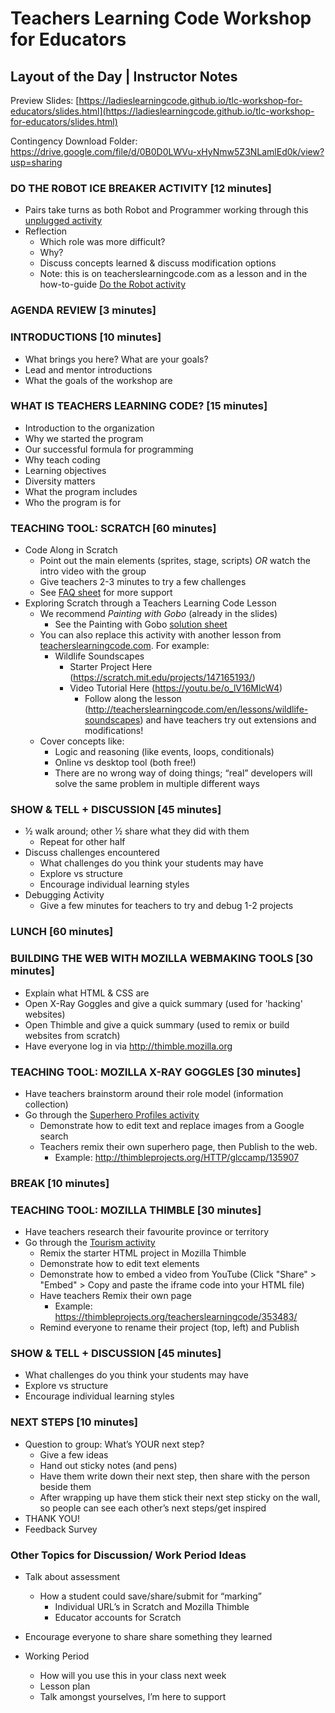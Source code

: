 # Teachers Learning Code Workshop for Educators
## Layout of the Day | Instructor Notes

Preview Slides: [https://ladieslearningcode.github.io/tlc-workshop-for-educators/slides.html](https://ladieslearningcode.github.io/tlc-workshop-for-educators/slides.html)

Contingency Download Folder: https://drive.google.com/file/d/0B0D0LWVu-xHyNmw5Z3NLamlEd0k/view?usp=sharing

### DO THE ROBOT ICE BREAKER ACTIVITY [12 minutes]
- Pairs take turns as both Robot and Programmer working through this <a href="https://docs.google.com/document/d/1tUTiHl7scs8RHdLLvdmZTFtD9EuAyZhetTLFgvar5CQ/edit#heading=h.bnz2ltopi57a">unplugged activity</a>
- Reflection
	- Which role was more difficult?
	- Why?
	- Discuss concepts learned & discuss modification options
	- Note: this is on teacherslearningcode.com as a lesson and in the how-to-guide [Do the Robot activity](http://teacherslearningcode.com/en/lessons/ruby-robot)

### AGENDA REVIEW [3 minutes]

### INTRODUCTIONS [10 minutes]
- What brings you here? What are your goals?
- Lead and mentor introductions
- What the goals of the workshop are

### WHAT IS TEACHERS LEARNING CODE? [15 minutes]
- Introduction to the organization
- Why we started the program
- Our successful formula for programming
- Why teach coding
- Learning objectives
- Diversity matters
- What the program includes
- Who the program is for

### TEACHING TOOL: SCRATCH [60 minutes]
- Code Along in Scratch
	- Point out the main elements (sprites, stage, scripts) *OR* watch the intro video with the group
	- Give teachers 2-3 minutes to try a few challenges
	- See <a href="https://docs.google.com/document/d/1Mcn7v3z85C0gBtALJvu0glVeJ3KpdEWPZlXeXBsxsz0/edit?usp=sharing">FAQ sheet</a> for more support
- Exploring Scratch through a Teachers Learning Code Lesson
	- We recommend *Painting with Gobo* (already in the slides)
		- See the Painting with Gobo <a href="https://docs.google.com/document/d/1iNRHYAays9qSobQ2kdNm-z1nQx3GV7x1_3masDF7V_o/edit?usp=sharing">solution sheet</a>
	- You can also replace this activity with another lesson from [teacherslearningcode.com](http://teacherslearningcode.com/en). For example:
		- Wildlife Soundscapes
			- Starter Project Here (https://scratch.mit.edu/projects/147165193/)
			- Video Tutorial Here (https://youtu.be/o_lV16MlcW4)
				- Follow along the lesson (http://teacherslearningcode.com/en/lessons/wildlife-soundscapes) and have teachers try out extensions and modifications!
	- Cover concepts like:
		- Logic and reasoning (like events, loops, conditionals)
		- Online vs desktop tool (both free!)
 		- There are no wrong way of doing things; “real” developers will solve the same problem in multiple different ways

### SHOW & TELL + DISCUSSION [45 minutes]
- ½ walk around; other ½ share what they did with them
	- Repeat for other half
- Discuss challenges encountered
	- What challenges do you think your students may have
	- Explore vs structure
	- Encourage individual learning styles
- Debugging Activity
	- Give a few minutes for teachers to try and debug 1-2 projects

### LUNCH [60 minutes]

### BUILDING THE WEB WITH MOZILLA WEBMAKING TOOLS [30 minutes]
- Explain what HTML &amp; CSS are
- Open X-Ray Goggles and give a quick summary (used for 'hacking' websites)
- Open Thimble and give a quick summary (used to remix or build websites from scratch)
- Have everyone log in via http://thimble.mozilla.org

### TEACHING TOOL: MOZILLA X-RAY GOGGLES [30 minutes]
- Have teachers brainstorm around their role model (information collection)
- Go through the <a href="https://docs.google.com/document/d/1fCGW6YU_MBvdMwJ-D5WK0otiLT7JTsLvatfHJBnAEN8/edit#heading=h.uj9grc5rx70y">Superhero Profiles activity </a>
	- Demonstrate how to edit text and replace images from a Google search
	- Teachers remix their own superhero page, then Publish to the web.
		- Example: http://thimbleprojects.org/HTTP/glccamp/135907

### BREAK [10 minutes]

### TEACHING TOOL: MOZILLA THIMBLE [30 minutes]
- Have teachers research their favourite province or territory
- Go through the <a href="http://teacherslearningcode.com/en/lessons/tourism-insert-your-province-85ed749a-6f39-401b-a03b-8565864016b6">Tourism activity</a>
	- Remix the starter HTML project in Mozilla Thimble
	- Demonstrate how to edit text elements
	- Demonstrate how to embed a video from YouTube (Click "Share" > "Embed" > Copy and paste the iframe code into your HTML file)
	- Have teachers Remix their own page
		- Example: https://thimbleprojects.org/teacherslearningcode/353483/
	- Remind everyone to rename their project (top, left) and Publish


### SHOW & TELL + DISCUSSION [45 minutes]
- What challenges do you think your students may have
- Explore vs structure
- Encourage individual learning styles

### NEXT STEPS [10 minutes]
- Question to group: What’s YOUR next step?
	- Give a few ideas
	- Hand out sticky notes (and pens)
	- Have them write down their next step, then share with the person beside them
	- After wrapping up have them stick their next step sticky on the wall, so people can see each other’s next steps/get inspired
- THANK YOU!
- Feedback Survey

### Other Topics for Discussion/ Work Period Ideas
- Talk about assessment
	- How a student could save/share/submit for “marking”
		- Individual URL’s in Scratch and Mozilla Thimble
		- Educator accounts for Scratch
- Encourage everyone to share share something they learned

- Working Period
	- How will you use this in your class next week
	- Lesson plan
	- Talk amongst yourselves, I’m here to support
